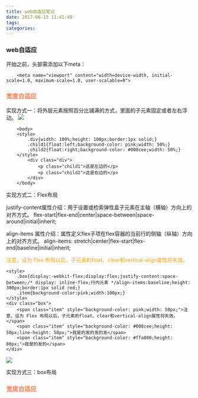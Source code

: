 ```yaml
---
title: web自适应笔记
date: 2017-06-15 11:41:45
tags:
categories:
---
```

### web自适应
开始之前，头部需添加以下meta：

		<meta name="viewport" content="width=device-width, initial-scale=1.0, maximum-scale=1.0, user-scalable=0">
### <font color="#FF7F50">宽度自适应</font>
实现方式一：将外层元素按照百分比铺满的方式，里面的子元素固定或者左右浮动。
![](http://oibijaovc.bkt.clouddn.com/float.png)

		<body>
		<style>
			.div{width: 100%;height: 100px;border:1px solid;}
			.child1{float:left;background-color: pink;width: 50%;}
			.child2{float:right;background-color: #008cee;width: 50%;}
		</style>
			<div class="div">
				<p class="child1">这是左边的</p>
				<p class="child2">这是右边的</p>
			</div>
		</body>

<!-- more -->

实现方式二：Flex布局

justify-content属性介绍：用于设置或检索弹性盒子元素在主轴（横轴）方向上的对齐方式。
flex-start|flex-end|center|space-between|space-around|initial|inherit;

align-items 属性介绍：属性定义flex子项在flex容器的当前行的侧轴（纵轴）方向上的对齐方式。
align-items: stretch|center|flex-start|flex-end|baseline|initial|inherit;

<font color="ffa00">注意，设为 Flex 布局以后，子元素的float、clear和vertical-align属性将失效。</font>

	<style>
		.box{display:-webkit-flex;display:flex;justify-content:space-between;/* display: inline-flex;行内元素 */align-items:baseline;height: 300px;border:1px solid red;}
		.item{background-color:pink;width:100px;}
	</style>
	<div class="box">
		<span class="item" style="background-color: pink;width: 50px;">注意，设为 Flex 布局以后，子元素的float、clear和vertical-align属性将失效。</span>
		<span class="item" style="background-color: #008cee;height: 50px;line-height: 50px;">我是的发的发的发</span>
		<span class="item" style="background-color: #ffa000;height: 80px;">我是的发的</span>
	</div>

![](http://oibijaovc.bkt.clouddn.com/flex.png)

实现方式三：box布局

### <font color="#FF7F50">宽度自适应</font>

